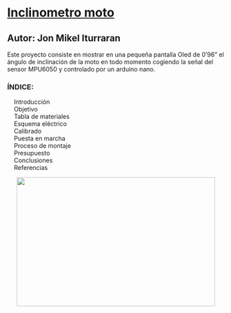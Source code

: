 
# [Inclinometro moto](https://github.com/ElektronikaDonBosco/Inclinometro/wiki/Inclinometro-moto)
## Autor: Jon Mikel Iturraran

Este proyecto consiste en mostrar en una pequeña pantalla Oled de 0’96” el ángulo de inclinación de la moto en todo momento cogiendo la señal del sensor MPU6050 y controlado por un arduino nano.

### ÍNDICE:  </p>

&nbsp;&nbsp;&nbsp;&nbsp;Introducción   									  
&nbsp;&nbsp;&nbsp;&nbsp;Objetivo 										  
&nbsp;&nbsp;&nbsp;&nbsp;Tabla de materiales 							  
&nbsp;&nbsp;&nbsp;&nbsp;Esquema eléctrico 								  
&nbsp;&nbsp;&nbsp;&nbsp;Calibrado										  
&nbsp;&nbsp;&nbsp;&nbsp;Puesta en marcha  			 					  
&nbsp;&nbsp;&nbsp;&nbsp;Proceso de montaje 							 
&nbsp;&nbsp;&nbsp;&nbsp;Presupuesto 									  
&nbsp;&nbsp;&nbsp;&nbsp;Conclusiones 									  
&nbsp;&nbsp;&nbsp;&nbsp;Referencias 

<p align="center">
  <img width="460" height="300" src="https://github.com/ElektronikaDonBosco/Inclinometro/blob/master/Im%C3%A1genes/esquema%20electrico.PNG">
</p>
